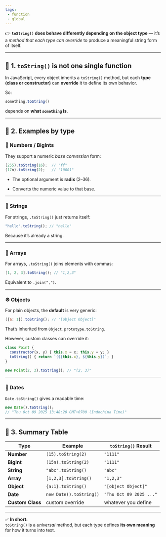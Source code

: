 ```yaml
---
tags: 
 - function
 - global
---
```


👉 **`toString()` does behave differently depending on the object type** — it’s a _method that each type can override_ to produce a meaningful string form of itself.

---

## 🔹 1. `toString()` is not one single function

In JavaScript, every object inherits a `toString()` method, but each **type (class or constructor)** can **override** it to define its own behavior.

So:

```js
something.toString()
```

depends on **what `something` is**.

---

## 🔹 2. Examples by type

### 🧮 Numbers / BigInts

They support a numeric _base conversion_ form:

```js
(255).toString(16);  // "ff"
(17n).toString(2);   // "10001"
```

- The optional argument is **radix** (2–36).
    
- Converts the numeric value to that base.
    

---

### 📜 Strings

For strings, `.toString()` just returns itself:

```js
"hello".toString(); // "hello"
```

Because it’s already a string.

---

### 🧱 Arrays

For arrays, `.toString()` joins elements with commas:

```js
[1, 2, 3].toString(); // "1,2,3"
```

Equivalent to `.join(",")`.

---

### ⚙️ Objects

For plain objects, the **default** is very generic:

```js
({a: 1}).toString(); // "[object Object]"
```

That’s inherited from `Object.prototype.toString`.

However, custom classes can override it:

```js
class Point {
  constructor(x, y) { this.x = x; this.y = y; }
  toString() { return `(${this.x}, ${this.y})`; }
}

new Point(2, 3).toString(); // "(2, 3)"
```

---

### 🧩 Dates

`Date.toString()` gives a readable time:

```js
new Date().toString();
// "Thu Oct 09 2025 13:48:20 GMT+0700 (Indochina Time)"
```

---

## 🔹 3. Summary Table

|Type|Example|`toString()` Result|
|---|---|---|
|**Number**|`(15).toString(2)`|`"1111"`|
|**BigInt**|`(15n).toString(2)`|`"1111"`|
|**String**|`"abc".toString()`|`"abc"`|
|**Array**|`[1,2,3].toString()`|`"1,2,3"`|
|**Object**|`{a:1}.toString()`|`"[object Object]"`|
|**Date**|`new Date().toString()`|`"Thu Oct 09 2025 ..."`|
|**Custom Class**|custom override|whatever you define|

---

✅ **In short:**  
`toString()` is a _universal_ method, but each type defines **its own meaning** for how it turns into text.